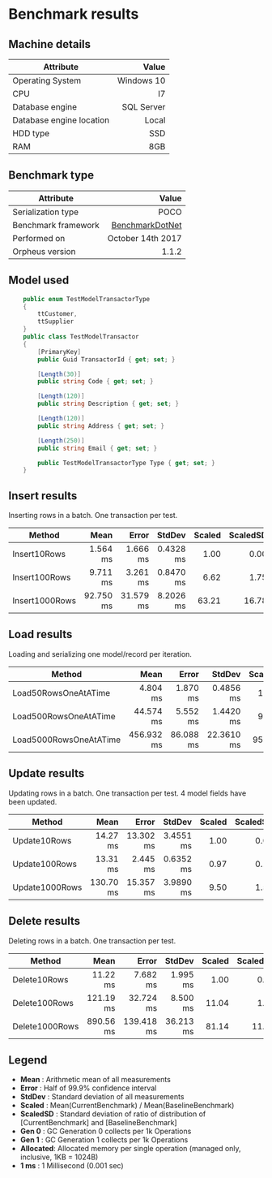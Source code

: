 ﻿# Benchmark results
 
## Machine details 
 |Attribute                 | Value      |
 |---------------           |-----------:|
 |Operating System          |Windows 10  |
 |CPU                       |I7          |
 |Database engine           |SQL Server  |
 |Database engine location  |Local       |
 |HDD type                  |SSD         |
 |RAM                       |8GB         |

## Benchmark type
 |Attribute                 | Value      |
 |---------------           |-----------:|
 |Serialization type        |POCO        |
 |Benchmark framework       |[BenchmarkDotNet](https://github.com/dotnet/BenchmarkDotNet)|
 |Performed on              |October 14th 2017|
 |Orpheus version           |1.1.2|

## Model used
```csharp
    public enum TestModelTransactorType
    {
        ttCustomer,
        ttSupplier
    }
    public class TestModelTransactor
    {
        [PrimaryKey]
        public Guid TransactorId { get; set; }

        [Length(30)]
        public string Code { get; set; }

        [Length(120)]
        public string Description { get; set; }

        [Length(120)]
        public string Address { get; set; }

        [Length(250)]
        public string Email { get; set; }

        public TestModelTransactorType Type { get; set; }
    }
```

## Insert results
Inserting rows in a batch. One transaction per test.

|         Method |      Mean |     Error |    StdDev | Scaled | ScaledSD |    Gen 0 |    Gen 1 |    Gen 2 |  Allocated |
|--------------- |----------:|----------:|----------:|-------:|---------:|---------:|---------:|---------:|-----------:|
|   Insert10Rows |  1.564 ms |  1.666 ms | 0.4328 ms |   1.00 |     0.00 |  11.7188 |   5.8594 |        - |    72.2 KB |
|  Insert100Rows |  9.711 ms |  3.261 ms | 0.8470 ms |   6.62 |     1.75 |  93.7500 |  46.8750 |        - |   553.4 KB |
| Insert1000Rows | 92.750 ms | 31.579 ms | 8.2026 ms |  63.21 |    16.78 | 875.0000 | 250.0000 | 125.0000 | 5391.61 KB |

## Load results
Loading and serializing one model/record per iteration. 

|                 Method |       Mean |     Error |     StdDev | Scaled | ScaledSD |      Gen 0 |   Allocated |
|----------------------- |-----------:|----------:|-----------:|-------:|---------:|-----------:|------------:|
|   Load50RowsOneAtATime |   4.804 ms |  1.870 ms |  0.4856 ms |   1.00 |     0.00 |   156.2500 |   333.16 KB |
|  Load500RowsOneAtATime |  44.574 ms |  5.552 ms |  1.4420 ms |   9.35 |     0.86 |  1625.0000 |  3331.54 KB |
| Load5000RowsOneAtATime | 456.932 ms | 86.088 ms | 22.3610 ms |  95.87 |     9.36 | 16250.0000 | 33315.86 KB |

## Update results
Updating rows in a batch. One transaction per test. 4 model fields have been updated.

|         Method |      Mean |     Error |    StdDev | Scaled | ScaledSD |     Gen 0 |    Gen 1 |  Allocated |
|--------------- |----------:|----------:|----------:|-------:|---------:|----------:|---------:|-----------:|
|   Update10Rows |  14.27 ms | 13.302 ms | 3.4551 ms |   1.00 |     0.00 |   93.7500 |  46.8750 |  578.02 KB |
|  Update100Rows |  13.31 ms |  2.445 ms | 0.6352 ms |   0.97 |     0.16 |   93.7500 |  46.8750 |  578.02 KB |
| Update1000Rows | 130.70 ms | 15.357 ms | 3.9890 ms |   9.50 |     1.59 | 1000.0000 | 250.0000 | 5592.98 KB |

## Delete results
Deleting rows in a batch. One transaction per test.

|         Method |      Mean |      Error |    StdDev | Scaled | ScaledSD |    Gen 0 |    Gen 1 |  Allocated |
|--------------- |----------:|-----------:|----------:|-------:|---------:|---------:|---------:|-----------:|
|   Delete10Rows |  11.22 ms |   7.682 ms |  1.995 ms |   1.00 |     0.00 |        - |        - |   25.96 KB |
|  Delete100Rows | 121.19 ms |  32.724 ms |  8.500 ms |  11.04 |     1.68 | 125.0000 |        - |  277.24 KB |
| Delete1000Rows | 890.56 ms | 139.418 ms | 36.213 ms |  81.14 |    11.60 | 750.0000 | 250.0000 | 2578.13 KB |

## Legend
* **Mean**     : Arithmetic mean of all measurements
* **Error**    : Half of 99.9% confidence interval
* **StdDev**   : Standard deviation of all measurements
* **Scaled**   : Mean(CurrentBenchmark) / Mean(BaselineBenchmark)
* **ScaledSD** : Standard deviation of ratio of distribution of [CurrentBenchmark] and [BaselineBenchmark]
* **Gen 0**    : GC Generation 0 collects per 1k Operations
* **Gen 1**    : GC Generation 1 collects per 1k Operations
* **Allocated**: Allocated memory per single operation (managed only, inclusive, 1KB = 1024B)
* **1 ms**     : 1 Millisecond (0.001 sec)